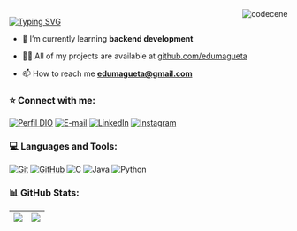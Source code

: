 <img align="right" width="" src="https://media.tenor.com/A-xepNszV9YAAAAj/ai-bot.gif" alt="codecene">

[![Typing SVG](https://readme-typing-svg.herokuapp.com?font=Josefin+Sans&weight=500&size=20&pause=600&color=AA42F7&width=435&lines=Welcome+to+my+GitHub!;Nice+to+meet+you%2C+my+name+is+Eduardo!;A+backend+developer+student)](https://git.io/typing-svg)

- 🌱 I’m currently learning **backend development**

- 👨‍💻 All of my projects are available at [github.com/edumagueta](github.com/edumagueta)

- 📫 How to reach me **edumagueta@gmail.com**

<h3 align="left">⭐️ Connect with me:</h3>

[![Perfil DIO](https://img.shields.io/badge/-Meu%20Perfil%20na%20DIO-AA42F7?style=for-the-badge)](https://www.dio.me/users/edumagueta)
[![E-mail](https://img.shields.io/badge/-Email-000?style=for-the-badge&logo=gmail&logoColor=AA42F7)](mailto:edumagueta@gmail.com)
[![LinkedIn](https://img.shields.io/badge/-LinkedIn-000?style=for-the-badge&logo=linkedin&logoColor=AA42F7)](https://www.linkedin.com/in/eduardo-magueta/)
[![Instagram](https://img.shields.io/badge/-Instagram-000?style=for-the-badge&logo=instagram&logoColor=AA42F7)](https://www.instagram.com/edumagueta/)

<h3 align="left">💻 Languages and Tools:</h3>

[![Git](https://img.shields.io/badge/Git-000?style=for-the-badge&logo=git&logoColor=AA42F7)](https://git-scm.com/doc) 
[![GitHub](https://img.shields.io/badge/GitHub-000?style=for-the-badge&logo=github&logoColor=AA42F7)](https://docs.github.com/) 
![C](https://img.shields.io/badge/C-000?style=for-the-badge&logo=c&logoColor=AA42F7)
![Java](https://img.shields.io/badge/java-000?style=for-the-badge&logo=openjdk&logoColor=AA42F7)
![Python](https://img.shields.io/badge/python-000?style=for-the-badge&logo=python&logoColor=AA42F7)


<h3 align="left">📊 GitHub Stats:</h3>

| ![](https://github-readme-streak-stats.herokuapp.com/?user=edumagueta&theme=shadow-purple&background=000&hide_border=false&border=AA42F7) | ![](https://github-readme-stats.vercel.app/api?username=edumagueta&theme=transparent&bg_color=000&border_color=AA42F7&show_icons=true&icon_color=AA42F7&title_color=AA42F7&text_color=FFF) |
| :-: | :-: |
